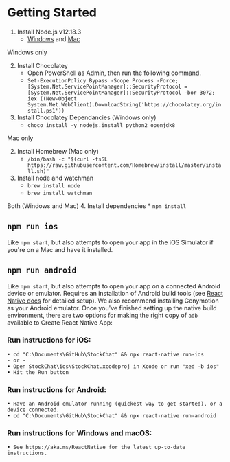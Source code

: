 # Getting Started

1. Install Node.js v12.18.3 
    * [Windows](https://nodejs.org/dist/v12.18.3/node-v12.18.3-x64.msi) and [Mac](https://nodejs.org/dist/v12.18.3/node-v12.18.3.pkg)

Windows only

2. Install Chocolatey
    * Open PowerShell as Admin, then run the following command.
    * `Set-ExecutionPolicy Bypass -Scope Process -Force; [System.Net.ServicePointManager]::SecurityProtocol = [System.Net.ServicePointManager]::SecurityProtocol -bor 3072; iex ((New-Object System.Net.WebClient).DownloadString('https://chocolatey.org/install.ps1'))`
3. Install Chocolatey Dependancies (Windows only)
    * `choco install -y nodejs.install python2 openjdk8`

Mac only

2. Install Homebrew (Mac only)
    * `/bin/bash -c "$(curl -fsSL https://raw.githubusercontent.com/Homebrew/install/master/install.sh)"`
3. Install node and watchman
    * `brew install node`
    * `brew install watchman`

Both (Windows and Mac)
4. Install dependencies
    * `npm install`

## `npm run ios`

Like `npm start`, but also attempts to open your app in the iOS Simulator if you're on a Mac and have it installed.

## `npm run android`

Like `npm start`, but also attempts to open your app on a connected Android device or emulator. Requires an installation of Android build tools (see [React Native docs](https://facebook.github.io/react-native/docs/getting-started.html) for detailed setup). We also recommend installing Genymotion as your Android emulator. Once you've finished setting up the native build environment, there are two options for making the right copy of `adb` available to Create React Native App:


### Run instructions for iOS:
    • cd "C:\Documents\GitHub\StockChat" && npx react-native run-ios
    - or -
    • Open StockChat\ios\StockChat.xcodeproj in Xcode or run "xed -b ios"
    • Hit the Run button

### Run instructions for Android:
    • Have an Android emulator running (quickest way to get started), or a device connected.
    • cd "C:\Documents\GitHub\StockChat" && npx react-native run-android

### Run instructions for Windows and macOS:
    • See https://aka.ms/ReactNative for the latest up-to-date instructions.
